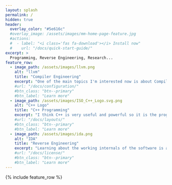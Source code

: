 ```yaml
---
layout: splash
permalink: /
hidden: true
header:
  overlay_color: "#5e616c"
  #overlay_image: /assets/images/mm-home-page-feature.jpg
  #actions:
  #  - label: "<i class='fas fa-download'></i> Install now"
  #    url: "/docs/quick-start-guide/"
excerpt: >
  Programming, Reverse Engineering, Research...
feature_row:
  - image_path: /assets/images/llvm.png
    alt: "llvm"
    title: "Compiler Engineering"
    excerpt: "One of the main topics I'm interested now is about Compiler Engineering (mainly using LLVM framework)."
    #url: "/docs/configuration/"
    #btn_class: "btn--primary"
    #btn_label: "Learn more"
  - image_path: /assets/images/ISO_C++_Logo.svg.png
    alt: "C++ Logo"
    title: "C++ Programming"
    excerpt: "I think C++ is very useful and powerful so it is the programming language I try to use on my projects."
    #url: "/docs/layouts/"
    #btn_class: "btn--primary"
    #btn_label: "Learn more"
  - image_path: /assets/images/ida.png
    alt: "IDA"
    title: "Reverse Engineering"
    excerpt: "Learning about the working internals of the software is a key piece for finding errors, and improving it."
    #url: "/docs/license/"
    #btn_class: "btn--primary"
    #btn_label: "Learn more"      
---
```


{% include feature_row %}